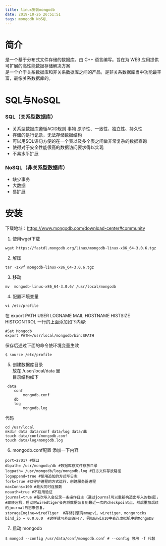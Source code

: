 ```yaml
---
title: linux安装mongodb
date: 2019-10-26 20:51:51
tags: mongodb NoSQL
---
```

# 简介

是一个基于分布式文件存储的数据库。由 C++ 语言编写。旨在为 WEB 应用提供可扩展的高性能数据存储解决方案   
是一个介于关系数据库和非关系数据库之间的产品，是非关系数据库当中功能最丰富，最像关系数据库的。

# SQL与NoSQL

### SQL（关系型数据库）

* 关系型数据库遵循ACID规则 事物 原子性、一致性、独立性、持久性
* 存储的是行记录，无法存储数据结构
* 可以用SQL语句方便的在一个表以及多个表之间做非常复杂的数据查询
* 使得对于安全性能很高的数据访问要求得以实现
* 不易水平扩展

### NoSQL（非关系型数据库）
* 缺少事务
* 大数据
* 易扩展

# 安装

下载地址：https://www.mongodb.com/download-center#community

1. 使用wget下载

```$xslt
wget https://fastdl.mongodb.org/linux/mongodb-linux-x86_64-3.0.6.tgz
```

2. 解压
```$xslt
tar -zxvf mongodb-linux-x86_64-3.0.6.tgz 
```

3. 移动

```$xslt
mv  mongodb-linux-x86_64-3.0.6/ /usr/local/mongodb   
```
4. 配置环境变量
```$xslt
vi /etc/profile
```
在 export PATH USER LOGNAME MAIL HOSTNAME HISTSIZE HISTCONTROL 一行的上面添加如下内容:
```$xslt
#Set Mongodb
export PATH=/usr/local/mongodb/bin:$PATH
```
保存后通过下面的命令使环境变量生效
```$xslt
$ source /etc/profile
```
5. 创建数据库目录  
放在 /user/local/data 里  
目录结构如下
```$xslt
 data  
    conf
        mongodb.conf
    db
    log
        mongodb.log
```
代码
```$xslt
cd /usr/local
mkdir data data/conf data/log data/db
touch data/conf/mongodb.conf
touch data/log/mongodb.log
```
6. mongodb.conf配置
添加一下内容
```$xslt
port=27017 #端口
dbpath= /usr/mongodb/db #数据库存文件存放目录
logpath= /usr/mongodb/log/mongodb.log #日志文件存放路径
logappend=true #使用追加的方式写日志
fork=true #以守护进程的方式运行，创建服务器进程
maxConns=100 #最大同时连接数
noauth=true #不启用验证
journal=true #每次写入会记录一条操作日志（通过journal可以重新构造出写入的数据）。
#即使宕机，启动时wiredtiger会先将数据恢复到最近一次的checkpoint点，然后重放后续的journal日志来恢复。
storageEngine=wiredTiger  #存储引擎有mmapv1、wiretiger、mongorocks
bind_ip = 0.0.0.0  #这样就可外部访问了，例如从win10中去连虚拟机中的MongoDB
```
7. 启动 mongodb
```$xslt
$ mongod --config /usr/data/conf/mongodb.conf # --config 可用 -f 代替
```

